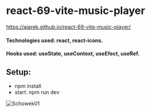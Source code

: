 # react-69-vite-music-player
https://ajarek.github.io/react-69-vite-music-player/
#### Technologies used: react, react-icons.
#### Hooks used: useState, useContext, useEfect, useRef.
## Setup:
* npm install
* start: npm run dev

![Schowek01](https://user-images.githubusercontent.com/61388692/228664732-1d10e1d6-0533-4440-89bf-35993d14a834.jpg)
